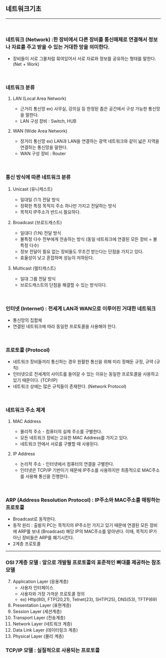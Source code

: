 ## __네트워크기초__ 
___
<br>

### __네트워크 (Network) :한 장비에서 다른 장비를 통신매체로 연결해서 정보나 자료를 주고 받을 수 있는 거대한 망을 의미한다.__
+ 장비들이 서로 그물처럼 묶여있어서 서로 자료와 정보를 공유하는 형태를 말한다. (Net + Work)

<br>

### __네트워크 분류__
1. LAN (Local Area Network)
   - 근거리 통신망 ex) 사무실, 강의실 등 한정된 좁은 공간에서 구성 가능한 통신망을 말한다.
   - LAN 구성 장비 : Switch, HUB

2. WAN (Wide Area Network)
   - 장거리 통신망 ex) LAN과 LAN을 연결하는 광역 네트워크와 같이 넓은 지역을 연결하는 통신망을 말한다.
   - WAN 구성 장비 : Router

<br>

### __통신 방식에 따른 네트워크 분류__
1. Unicast (유니캐스트)
   - 일대일 (1:1) 전달 방식
   - 정확한 특정 목적지 주소 하나만 가지고 전달하는 방식
   - 목적지 IP주소가 반드시 필요하다.

2. Broadcast (브로드캐스트)
   - 일대다 (1:N) 전달 방식
   - 불특정 다수 전부에게 전송하는 방식 (동일 네트워크에 연결된 모든 장비 = 불특정 다수)
   - 정보 전달이 필요 없는 장비들도 무조건 받는다는 단점을 가지고 있다.
   - 효율성이 낮고 혼잡하며 성능이 저하된다.

3. Multicast (멀티캐스트)
   - 일대 그룹 전달 방식
   - 브로드캐스트의 단점을 해결할 수 있는 방식이다.

<br>

### __인터넷 (Internet) : 전세계 LAN과 WAN으로 이루어진 거대한 네트워크__
+ 통신망의 집합체
+ 연결된 네트워크에 따라 동일한 프로토콜을 사용해야 한다.

<br>

### __프로토콜 (Protocol)__
+ 네트워크 장비들끼리 통신하는 경우 원활한 통신을 위해 미리 정해둔 규정, 규약 (규칙)
+ 인터넷으로 전세계의 사이트를 들어갈 수 있는 이유는 동일한 프로토콜을 사용하고 있기 때문이다. (TCP/IP)
+ 네트워크 상에는 많은 규칙들이 존재한다. (Network Protocol)

<br>

### __네트워크 주소 체계__
1. MAC Address
   - 물리적 주소 - 컴퓨터의 실제 주소를 구별한다.
   - 모든 네트워크 장비는 고유한 MAC Address를 가지고 있다.
   - 네트워크 안에서 서로를 구별할 때 사용된다.

2. IP Address
   - 논리적 주소 - 인터넷에서 컴퓨터의 연결을 구별한다.
   - 인터넷은 TCP/IP 기반이기 때문에 IP주소를 사용하지만 최종적으로 MAC주소를 사용해 통신을 진행한다.

<br>

### __ARP (Address Resolution Protocol) : IP주소와 MAC주소를 매핑하는 프로토콜__
+ Broadcast로 동작한다.
+ 동작 원리 : 출발지 PC는 목적지의 IP주소만 가지고 있기 때문에 연결된 모든 장비에 ARP를 보내 (Broadcast) 해당 IP의 MAC주소를 알아낸다. 이때, 목적지 IP가 아닌 장비들은 ARP를 폐기시킨다.
+ 2계층 프로토콜

---
### __OSI 7계층 모델 : 앞으로 개발될 프로토콜의 표준적인 뼈대를 제공하는 참조 모델__
7. Application Layer (응용계층)
   - 사용자 인터페이스
   - 사용자와 가장 가까운 프로토콜 정의
   - ex) Http(80), FTP(20,21), Telnet(23), SHTP(25), DNS(53), TFTP(69)
8. Presentation Layer (표현계층)
9.  Session Layer (세션계층)
10. Transport Layer (전송계층)
11. Network Layer (네트워크 계층)
12. Data Link Layer (데이터링크 계층)
13. Physical Layer (물리 계층)

### __TCP/IP 모델 : 실질적으로 사용되는 프로토콜__